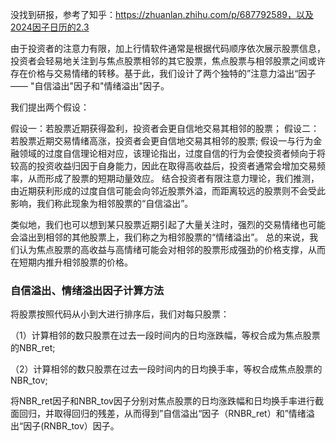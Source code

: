 没找到研报，参考了知乎：https://zhuanlan.zhihu.com/p/687792589，以及2024因子日历的2.3

由于投资者的注意力有限，加上行情软件通常是根据代码顺序依次展示股票信息，投资者会轻易地关注到与焦点股票相邻的其它股票，焦点股票与相邻股票之间或许存在价格与交易情绪的转移。基于此，我们设计了两个独特的”注意力溢出“因子 —— "自信溢出"因子和"情绪溢出"因子。

我们提出两个假设：

假设一：若股票近期获得盈利，投资者会更自信地交易其相邻的股票；
假设二：若股票近期交易情绪高涨，投资者会更自信地交易其相邻的股票;
假设一与行为金融领域的过度自信理论相对应，该理论指出，过度自信的行为会使投资者倾向于将较高的投资收益归因于自身能力，因此在取得高收益后，投资者通常会增加交易频率，从而形成了股票的短期动量效应。
结合投资者有限注意力理论，我们推测，由近期获利形成的过度自信可能会向邻近股票外溢，而距离较远的股票则不会受此影响，我们称此现象为相邻股票的“自信溢出”。

类似地，我们也可以想到某只股票近期引起了大量关注时，强烈的交易情绪也可能会溢出到相邻的其他股票上，我们称之为相邻股票的“情绪溢出”。
总的来说，我们认为焦点股票的高收益与高情绪可能会对相邻的股票形成强劲的价格支撑，从而在短期内推升相邻股票的价格。


### 自信溢出、情绪溢出因子计算方法
将股票按照代码从小到大进行排序后，我们对每只股票：

（1）计算相邻的数只股票在过去一段时间内的日均涨跌幅，等权合成为焦点股票的NBR_ret; 

（2）计算相邻的数只股票在过去一段时间内的日均换手率，等权合成焦点股票的NBR_tov;

将NBR_ret因子和NBR_tov因子分别对焦点股票的日均涨跌幅和日均换手率进行截面回归，并取得回归的残差，从而得到”自信溢出“因子（RNBR_ret）和”情绪溢出“因子(RNBR_tov）因子。
